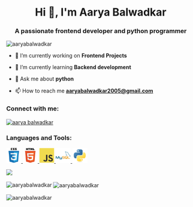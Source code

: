 <h1 align="center">Hi 👋, I'm Aarya Balwadkar</h1>
<h3 align="center">A passionate frontend developer and python programmer</h3>

<p align="left"> <img src="https://komarev.com/ghpvc/?username=aaryabalwadkar&label=Profile%20views&color=0e75b6&style=flat" alt="aaryabalwadkar" /> </p>

- 🔭 I’m currently working on **Frontend Projects**

- 🌱 I’m currently learning **Backend development**

- 💬 Ask me about **python**

- 📫 How to reach me **aaryabalwadkar2005@gmail.com**

<h3 align="left">Connect with me:</h3>
<p align="left">
<a href="https://linkedin.com/in/aarya balwadkar" target="blank"><img align="center" src="https://raw.githubusercontent.com/rahuldkjain/github-profile-readme-generator/master/src/images/icons/Social/linked-in-alt.svg" alt="aarya balwadkar" height="30" width="40" /></a>
</p>

<h3 align="left">Languages and Tools:</h3>
<p align="left"> <a href="https://www.w3schools.com/css/" target="_blank" rel="noreferrer"> <img src="https://raw.githubusercontent.com/devicons/devicon/master/icons/css3/css3-original-wordmark.svg" alt="css3" width="40" height="40"/> </a> <a href="https://www.w3.org/html/" target="_blank" rel="noreferrer"> <img src="https://raw.githubusercontent.com/devicons/devicon/master/icons/html5/html5-original-wordmark.svg" alt="html5" width="40" height="40"/> </a> <a href="https://developer.mozilla.org/en-US/docs/Web/JavaScript" target="_blank" rel="noreferrer"> <img src="https://raw.githubusercontent.com/devicons/devicon/master/icons/javascript/javascript-original.svg" alt="javascript" width="40" height="40"/> </a> <a href="https://www.mysql.com/" target="_blank" rel="noreferrer"> <img src="https://raw.githubusercontent.com/devicons/devicon/master/icons/mysql/mysql-original-wordmark.svg" alt="mysql" width="40" height="40"/> </a> <a href="https://www.python.org" target="_blank" rel="noreferrer"> 
<img src="https://raw.githubusercontent.com/devicons/devicon/master/icons/python/python-original.svg" alt="python" width="40" height="40"/> </a> </p>
<img src="[https://holopin.me/aarya_balwadkar_2005](https://holopin.io/@aarya_balwadkar_2005)">
<p><img align="left" src="https://github-readme-stats.vercel.app/api/top-langs?username=aaryabalwadkar&show_icons=true&locale=en&layout=compact" alt="aaryabalwadkar" /></p>

<p>&nbsp;<img align="center" src="https://github-readme-stats.vercel.app/api?username=aaryabalwadkar&show_icons=true&locale=en" alt="aaryabalwadkar" /></p>

<p><img align="center" src="https://github-readme-streak-stats.herokuapp.com/?user=aaryabalwadkar&" alt="aaryabalwadkar" /></p>
